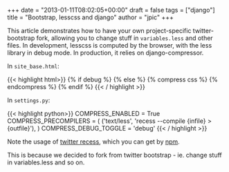 +++
date = "2013-01-11T08:02:05+00:00"
draft = false
tags = ["django"]
title = "Bootstrap, lesscss and django"
author = "jpic"
+++

This article demonstrates how to have your own project-specific twitter-bootstrap fork, allowing you to change stuff in `variables.less` and other files. In development, lesscss is computed by the browser, with the less library in debug mode. In production, it relies on django-compressor.

In `site_base.html`:


{{< highlight html>}}
    {% if debug %}
        <link href="{{ STATIC_URL }}bootstrap/less/bootstrap.less" charset="utf-8" type="text/less" rel="stylesheet">
        <link href="{{ STATIC_URL }}bootstrap/less/responsive.less" rel="stylesheet">
        <script type="text/javascript">less = {}; less.env = 'development';</script>
        <script type="text/javascript" src="{{ STATIC_URL }}less.js" ></script>
    {% else %}
            {% compress css %}
            <link href="{{ STATIC_URL }}bootstrap/less/bootstrap.less" charset="utf-8" type="text/less" rel="stylesheet">
            <link href="{{ STATIC_URL }}bootstrap/less/responsive.less" rel="stylesheet">
            <link rel="stylesheet" type="text/css" href="{% static 'autocomplete_light/style.css' %}" />
            {% endcompress %}
    {% endif %}
{{< / highlight >}}


In `settings.py`:


{{< highlight python>}}
    COMPRESS_ENABLED = True
    COMPRESS_PRECOMPILERS = (
        ('text/less', 'recess --compile {infile} > {outfile}'),
    )
    COMPRESS_DEBUG_TOGGLE = 'debug'
{{< / highlight >}}


Note the usage of [twitter recess](http://twitter.github.com/recess/), which you can get by [npm](http://npmjs.org).

This is because we decided to fork from twitter bootstrap - ie. change stuff in variables.less and so on.
